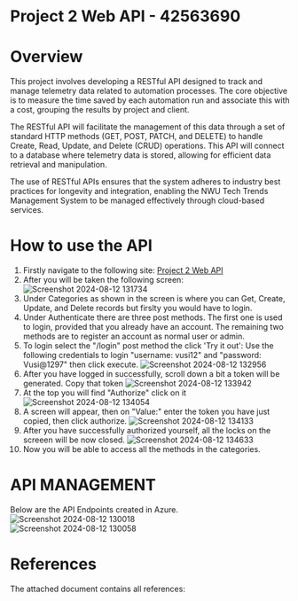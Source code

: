 # Project 2 Web API - 42563690

# Overview
This project involves developing a RESTful API designed to track and manage telemetry data related to automation processes. The core objective is to measure the time saved by each automation run and associate this with a cost, grouping the results by project and client.  

The RESTful API will facilitate the management of this data through a set of standard HTTP methods (GET, POST, PATCH, and DELETE) to handle Create, Read, Update, and Delete (CRUD) operations. This API will connect to a database where telemetry data is stored, allowing for efficient data retrieval and manipulation.  

The use of RESTful APIs ensures that the system adheres to industry best practices for longevity and integration, enabling the NWU Tech Trends Management System to be managed effectively through cloud-based services.  

# How to use the API  
1. Firstly navigate to the following site: [Project 2 Web API](https://project2webapi-42563690.azurewebsites.net)  
2. After you will be taken the following screen:   
![Screenshot 2024-08-12 131734](https://github.com/user-attachments/assets/21d10a76-7163-4301-818e-857a98d527bb)  
3. Under Categories as shown in the screen is where you can Get, Create, Update, and Delete records but firslty you would have to login.
4. Under Authenticate there are three post methods. The first one is used to login, provided that you already have an account. The remaining two methods are to register an account as normal user or admin.
5. To login select  the "/login" post method the click 'Try it out': Use the following credentials to login "username: vusi12" and "password: Vusi@1297" then click execute.
![Screenshot 2024-08-12 132956](https://github.com/user-attachments/assets/292473bd-3da2-4e6e-92a6-caf3b46b557a)
6. After you have logged in successfully, scroll down a bit a token will be generated. Copy that token
![Screenshot 2024-08-12 133942](https://github.com/user-attachments/assets/1278450e-8dbe-4888-bec0-a578cb49d14e)
7. At the top you will find "Authorize" click on it
   ![Screenshot 2024-08-12 134054](https://github.com/user-attachments/assets/ffee9621-8b6d-4fb8-9db3-ada96ef98f1b)
8. A screen will appear, then on "Value:" enter the token you have just copied, then click authorize.
![Screenshot 2024-08-12 134133](https://github.com/user-attachments/assets/d21e4997-de1e-417f-bc29-5ea746fd54ba)
9. After you have successfully authorized yourself, all the locks on the screeen will be now closed.
![Screenshot 2024-08-12 134633](https://github.com/user-attachments/assets/b9e24c7b-7872-4ab5-9a3d-0b030a1d29fd)
10. Now you will be able to access all the methods in the categories.

# API MANAGEMENT
Below are the API Endpoints created in Azure.
![Screenshot 2024-08-12 130018](https://github.com/user-attachments/assets/46a4ae1b-a43a-4383-8cda-a586ce46b4e4)   
![Screenshot 2024-08-12 130058](https://github.com/user-attachments/assets/c8f4b6dd-0902-4068-b113-caf20dd1322c)   

# References
The attached document contains all references: 





